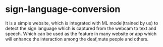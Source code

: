 # sign-language-conversion
It is a simple website, which is integrated with ML model(trained by us) to detect the sign language which is captured from the webcam to text and speech. Which can be used as the feature in many website or app which will enhance the interaction among the deaf,mute people and others.

